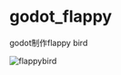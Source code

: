 # godot_flappy
godot制作flappy bird

![flappybird](https://github.com/qianyue0317/godot_flappy/assets/17274658/2bf48f97-1e2f-4bac-a4cd-b833fc8ea105)
